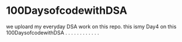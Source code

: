 # 100DaysofcodewithDSA
we uploard my everyday DSA work on this repo.
this ismy Day4 on this 100DaysofcodewithDSA
.
.
.
.
.
.
.
.
.
.
.
.


